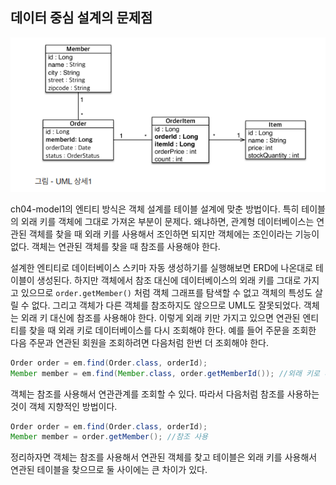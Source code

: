 ## 데이터 중심 설계의 문제점
![uml상세](https://github.com/haeyonghahn/jpabook/blob/master/images/uml%EC%83%81%EC%84%B8.PNG)   

ch04-model1의 엔티티 방식은 객체 설계를 테이블 설계에 맞춘 방법이다. 특히 테이블의 외래 키를 객체에 그대로 가져온 부분이 문제다. 왜냐하면, 
관계형 데이터베이스는 연관된 객체를 찾을 때 외래 키를 사용해서 조인하면 되지만 객체에는 조인이라는 기능이 없다. 객체는 연관된 객체를 찾을 때 참조를 사용해야 한다.

설계한 엔티티로 데이터베이스 스키마 자동 생성하기를 실행해보면 ERD에 나온대로 테이블이 생성된다. 하지만 객체에서 참조 대신에 데이터베이스의 외래 키를 그대로 가지고 있으므로
`order.getMember()` 처럼 객체 그래프를 탐색할 수 없고 객체의 특성도 살릴 수 없다. 그리고 객체가 다른 객체를 참조하지도 않으므로 UML도 잘못되었다. 
객체는 외래 키 대신에 참조를 사용해야 한다. 이렇게 외래 키만 가지고 있으면 연관된 엔티티를 찾을 때 외래 키로 데이터베이스를 다시 조회해야 한다. 
예를 들어 주문을 조회한 다음 주문과 연관된 회원을 조회하려면 다음처럼 한번 더 조회해야 한다.
```java
Order order = em.find(Order.class, orderId);
Member member = em.find(Member.class, order.getMemberId()); //외래 키로 다시 조회
```

객체는 참조를 사용해서 연관관계를 조회할 수 있다. 따라서 다음처럼 참조를 사용하는 것이 객체 지향적인 방법이다.
```java
Order order = em.find(Order.class, orderId);
Member member = order.getMember(); //참조 사용
```
정리하자면 객체는 참조를 사용해서 연관된 객체를 찾고 테이블은 외래 키를 사용해서 연관된 테이블을 찾으므로 둘 사이에는 큰 차이가 있다.
